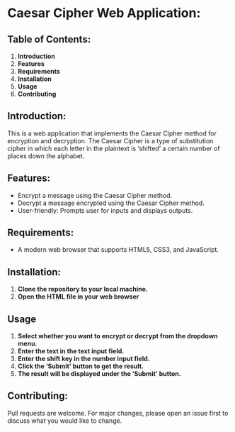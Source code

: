 # Caesar Cipher Web Application:

## Table of Contents:
1. **Introduction**
2. **Features**
3. **Requirements**
4. **Installation**
5. **Usage**
6. **Contributing**

## Introduction:
This is a web application that implements the Caesar Cipher method for encryption and decryption. The Caesar Cipher is a type of substitution cipher in which each letter in the plaintext is ‘shifted’ a certain number of places down the alphabet.

## Features:
- Encrypt a message using the Caesar Cipher method.
- Decrypt a message encrypted using the Caesar Cipher method.
- User-friendly: Prompts user for inputs and displays outputs.

## Requirements:
- A modern web browser that supports HTML5, CSS3, and JavaScript.

## Installation:
1. **Clone the repository to your local machine.**
2. **Open the HTML file in your web browser**

## Usage
1. **Select whether you want to encrypt or decrypt from the dropdown menu.**
2. **Enter the text in the text input field.**
3. **Enter the shift key in the number input field.**
4. **Click the ‘Submit’ button to get the result.**
5. **The result will be displayed under the ‘Submit’ button.**

## Contributing:
Pull requests are welcome. For major changes, please open an issue first to discuss what you would like to change.
